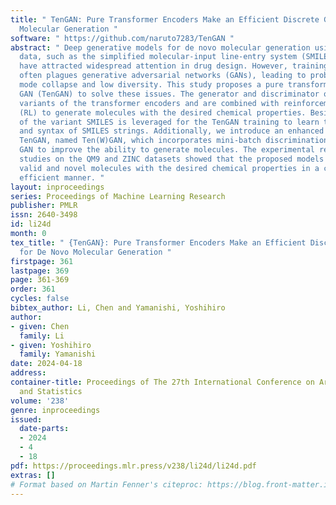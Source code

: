 ```yaml
---
title: " TenGAN: Pure Transformer Encoders Make an Efficient Discrete GAN for De Novo
  Molecular Generation "
software: " https://github.com/naruto7283/TenGAN "
abstract: " Deep generative models for de novo molecular generation using discrete
  data, such as the simplified molecular-input line-entry system (SMILES) strings,
  have attracted widespread attention in drug design. However, training instability
  often plagues generative adversarial networks (GANs), leading to problems such as
  mode collapse and low diversity. This study proposes a pure transformer encoder-based
  GAN (TenGAN) to solve these issues. The generator and discriminator of TenGAN are
  variants of the transformer encoders and are combined with reinforcement learning
  (RL) to generate molecules with the desired chemical properties. Besides, data augmentation
  of the variant SMILES is leveraged for the TenGAN training to learn the semantics
  and syntax of SMILES strings. Additionally, we introduce an enhanced variant of
  TenGAN, named Ten(W)GAN, which incorporates mini-batch discrimination and Wasserstein
  GAN to improve the ability to generate molecules. The experimental results and ablation
  studies on the QM9 and ZINC datasets showed that the proposed models generated highly
  valid and novel molecules with the desired chemical properties in a computationally
  efficient manner. "
layout: inproceedings
series: Proceedings of Machine Learning Research
publisher: PMLR
issn: 2640-3498
id: li24d
month: 0
tex_title: " {TenGAN}: Pure Transformer Encoders Make an Efficient Discrete {GAN}
  for De Novo Molecular Generation "
firstpage: 361
lastpage: 369
page: 361-369
order: 361
cycles: false
bibtex_author: Li, Chen and Yamanishi, Yoshihiro
author:
- given: Chen
  family: Li
- given: Yoshihiro
  family: Yamanishi
date: 2024-04-18
address:
container-title: Proceedings of The 27th International Conference on Artificial Intelligence
  and Statistics
volume: '238'
genre: inproceedings
issued:
  date-parts:
  - 2024
  - 4
  - 18
pdf: https://proceedings.mlr.press/v238/li24d/li24d.pdf
extras: []
# Format based on Martin Fenner's citeproc: https://blog.front-matter.io/posts/citeproc-yaml-for-bibliographies/
---
```

